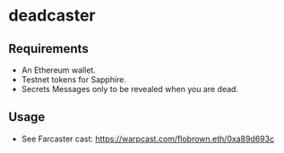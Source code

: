# deadcaster

## Requirements

- An Ethereum wallet.
- Testnet tokens for Sapphire.
- Secrets Messages only to be revealed when you are dead.

## Usage

- See Farcaster cast: <https://warpcast.com/flobrown.eth/0xa89d693c>
